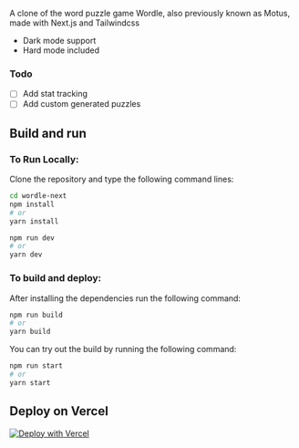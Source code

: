 A clone of the word puzzle game Wordle, also previously known as Motus, made with Next.js and Tailwindcss

- Dark mode support
- Hard mode included

### Todo

- [ ] Add stat tracking
- [ ] Add custom generated puzzles

## Build and run

### To Run Locally:

Clone the repository and type the following command lines:

```bash
cd wordle-next
npm install
# or
yarn install

npm run dev
# or
yarn dev

```

### To build and deploy:

After installing the dependencies run the following command:

```bash
npm run build
# or
yarn build
```

You can try out the build by running the following command:

```bash
npm run start
# or
yarn start
```

## Deploy on Vercel
[![Deploy with Vercel](https://vercel.com/button)](https://vercel.com/new/clone?repository-url=https%3A%2F%2Fgithub.com%2Fto-fuu%2Fwordle-next&demo-title=Worlde-Next&demo-description=A%20clone%20of%20the%20word%20puzzle%20game%20Wordle%2C%20also%20previously%20known%20as%20Motus%2C%20made%20with%20Next.js%20and%20Tailwindcss&demo-url=https%3A%2F%2Fwordlenext.alachebbi.com&demo-image=https%3A%2F%2Fwww.datocms-assets.com%2F60949%2F1645644451-wordlenext.png)
